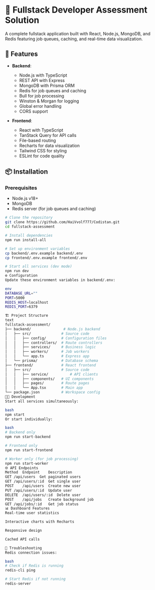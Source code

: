 # 🌟 Fullstack Developer Assessment Solution

A complete fullstack application built with React, Node.js, MongoDB, and Redis featuring job queues, caching, and real-time data visualization.


## 🚀 Features

- **Backend**:
  - Node.js with TypeScript
  - REST API with Express
  - MongoDB with Prisma ORM
  - Redis for job queues and caching
  - Bull for job processing
  - Winston & Morgan for logging
  - Global error handling
  - CORS support

- **Frontend**:
  - React with TypeScript
  - TanStack Query for API calls
  - File-based routing
  - Recharts for data visualization
  - Tailwind CSS for styling
  - ESLint for code quality

## 📦 Installation

### Prerequisites
- Node.js v18+
- MongoDB
- Redis server (for job queues and caching)

```bash
# Clone the repository
git clone https://github.com/HaiVvolf777/Codistan.git
cd fullstack-assessment

# Install dependencies
npm run install-all

# Set up environment variables
cp backend/.env.example backend/.env
cp frontend/.env.example frontend/.env

# Start all services (dev mode)
npm run dev
⚙️ Configuration
Update these environment variables in backend/.env:

env
DATABASE_URL=""
PORT=5000
REDIS_HOST=localhost
REDIS_PORT=6379

🏗️ Project Structure
text
fullstack-assessment/
├── backend/               # Node.js backend
│   ├── src/              # Source code
│   │   ├── config/       # Configuration files
│   │   ├── controllers/  # Route controllers
│   │   ├── services/     # Business logic
│   │   ├── workers/      # Job workers
│   │   └── app.ts        # Express app
│   └── prisma/           # Database schema
├── frontend/             # React frontend
│   ├── src/              # Source code
│   │   ├── service/          # API clients
│   │   ├── components/   # UI components
│   │   ├── pages/        # Route pages
│   │   └── App.tsx       # Main app
└── package.json          # Workspace config
🧑‍💻 Development
Start all services simultaneously:

bash
npm start
Or start individually:

bash
# Backend only
npm run start-backend

# Frontend only
npm run start-frontend

# Worker only (for job processing)
npm run start-worker
🌐 API Endpoints
Method	Endpoint	Description
GET	/api/users	Get paginated users
GET	/api/users/:id	Get single user
POST	/api/users	Create new user
PUT	/api/users/:id	Update user
DELETE	/api/users/:id	Delete user
POST	/api/jobs	Create background job
GET	/api/jobs/:id	Get job status
📊 Dashboard Features
Real-time user statistics

Interactive charts with Recharts

Responsive design

Cached API calls

🔧 Troubleshooting
Redis connection issues:

bash
# Check if Redis is running
redis-cli ping

# Start Redis if not running
redis-server
